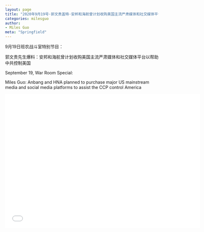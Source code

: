 ```yaml
---
layout: page
title: "2020年9月19号·郭文贵盖特·安邦和海航曾计划收购美国主流严肃媒体和社交媒体平台以帮助中共控制美国"
categories: milesguo
author:
- Miles Guo
meta: "Springfield"
---
```


9月19日班农战斗室特别节目：

郭文贵先生爆料：安邦和海航曾计划收购美国主流严肃媒体和社交媒体平台以帮助中共控制美国

September 19, War Room Special:

Miles Guo: Anbang and HNA planned to purchase major US mainstream media and social media platforms to assist the CCP control America 

<center>
<iframe width="640" height="440" src="../../../../video/milesguo/2020_09_20_Miles_Guo_Getter_13.MOV" frameborder="0" allow="accelerometer; autoplay; encrypted-media; gyroscope; picture-in-picture" allowfullscreen></iframe>
</center>
